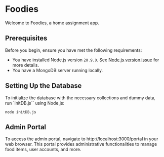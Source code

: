 # Foodies

Welcome to Foodies, a home assignment app.

## Prerequisites

Before you begin, ensure you have met the following requirements:
- You have installed Node.js version `20.9.0`. See [Node.js version issue](https://github.com/forcedotcom/cli/issues/2535) for more details.
- You have a MongoDB server running locally.

## Setting Up the Database

To initialize the database with the necessary collections and dummy data, run `initDB.js`` using Node.js:

```
node initDB.js
```

## Admin Portal

To access the admin portal, navigate to http://localhost:3000/portal in your web browser. This portal provides administrative functionalities to manage food items, user accounts, and more.